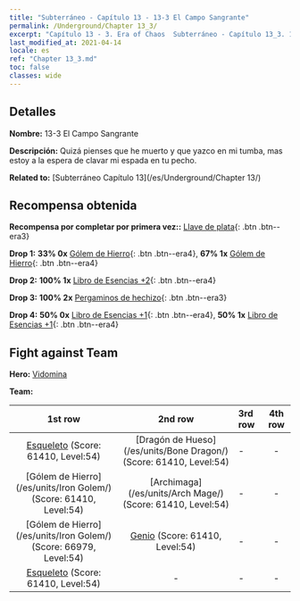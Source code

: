 ```yaml
---
title: "Subterráneo - Capítulo 13 - 13-3 El Campo Sangrante"
permalink: /Underground/Chapter 13_3/
excerpt: "Capítulo 13 - 3. Era of Chaos  Subterráneo - Capítulo 13_3. 13-3 El Campo Sangrante"
last_modified_at: 2021-04-14
locale: es
ref: "Chapter 13_3.md"
toc: false
classes: wide
---
```


## Detalles

 **Nombre:** 13-3 El Campo Sangrante

 **Descripción:** Quizá pienses que he muerto y que yazco en mi tumba, mas estoy a la espera de clavar mi espada en tu pecho.

 **Related to:** [Subterráneo Capítulo 13](/es/Underground/Chapter 13/)

## Recompensa obtenida

 **Recompensa por completar por primera vez::** [Llave de plata](/es/Items/con_693/){: .btn .btn--era3}

 **Drop 1:** **33% 0x** [Gólem de Hierro](/es/Items/unt_237/){: .btn .btn--era4}, **67% 1x** [Gólem de Hierro](/es/Items/unt_237/){: .btn .btn--era4}

 **Drop 2:** **100% 1x** [Libro de Esencias +2](/es/Items/mat_53/){: .btn .btn--era4}

 **Drop 3:** **100% 2x** [Pergaminos de hechizo](/es/Items/con_694/){: .btn .btn--era3}

 **Drop 4:** **50% 0x** [Libro de Esencias +1](/es/Items/mat_46/){: .btn .btn--era4}, **50% 1x** [Libro de Esencias +1](/es/Items/mat_46/){: .btn .btn--era4}


## Fight against Team
 **Hero:** [Vidomina](/es/heroes/Vidomina/)

 **Team:**


  | 1st row | 2nd row | 3rd row | 4th row |
  |:----:|:----:|:----|:----:|
  | [Esqueleto](/es/units/Skeleton/) (Score: 61410, Level:54)  | [Dragón de Hueso](/es/units/Bone Dragon/) (Score: 61410, Level:54)  | - | - |
  | [Gólem de Hierro](/es/units/Iron Golem/) (Score: 61410, Level:54)  | [Archimaga](/es/units/Arch Mage/) (Score: 61410, Level:54)  | - | - |
  | [Gólem de Hierro](/es/units/Iron Golem/) (Score: 66979, Level:54)  | [Genio](/es/units/Genie/) (Score: 61410, Level:54)  | - | - |
  | [Esqueleto](/es/units/Skeleton/) (Score: 61410, Level:54)  | - | - | - |


